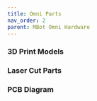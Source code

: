 ```yaml
---
title: Omni Parts
nav_order: 2
parent: MBot Omni Hardware
---
```


### 3D Print Models

### Laser Cut Parts

### PCB Diagram